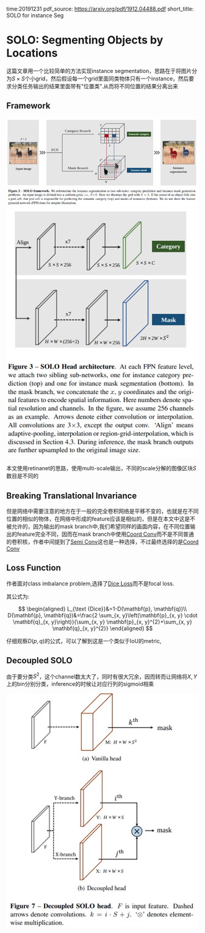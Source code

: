 time:20191231
pdf_source: https://arxiv.org/pdf/1912.04488.pdf
short_title: SOLO for instance Seg
# SOLO: Segmenting Objects by Locations

这篇文章用一个比较简单的方法实现instance segmentation，思路在于将图片分为$S\times S$个小grid，然后假设每一个grid里面同类物体只有一个instance，然后要求分类任务输出的结果里面带有"位置类".从而将不同位置的结果分离出来

## Framework

![image](res/SOLO_framework.png)
![image](res/SOLO_naive_head.png)

本文使用retinanet的思路，使用multi-scale输出，不同的scale分解的图像区块$S$数目是不同的

## Breaking Translational Invariance
但是网络中需要注意的地方在于一般的完全卷积网络是平移不变的，也就是在不同位置的相似的物体，在网络中形成的feature应该是相似的，但是在本文中这是不被允许的，因为输出的mask branch中,我们希望同样的画面内容，在不同位置输出的feature完全不同，因而在mask branch中使用[Coord Conv]而不是不同普通的卷积核，作者中间提到了[Semi Conv]这也是一种选择，不过最终选择的是[Coord Conv]


## Loss Function

作者面对class imbalance problem,选择了[Dice Loss]而不是focal loss.

其公式为:

$$
\begin{aligned}
    L_{\text {Dice}}&=1-D(\mathbf{p}, \mathbf{q})\\
D(\mathbf{p}, \mathbf{q})&=\frac{2 \sum_{x, y}\left(\mathbf{p}_{x, y} \cdot \mathbf{q}_{x, y}\right)}{\sum_{x, y} \mathbf{p}_{x, y}^{2}+\sum_{x, y} \mathbf{q}_{x, y}^{2}}
\end{aligned}
$$

仔细观察$D(p, q)$的公式，可以了解到这是一个类似于IoU的metric,

## Decoupled SOLO

由于要分类$S^2$，这个channel数太大了，同时有很大冗余，因而转而让网络将$X, Y$上的bin分别分类，inference的时候让对应行列的sigmoid相乘

![image](res/SOLO_decoupled_head.png)


[Dice Loss]:https://github.com/hubutui/DiceLoss-PyTorch
[Semi Conv]:https://github.com/christianlandgraf/keras_semiconv
[Coord Conv]:https://github.com/mkocabas/CoordConv-pytorch